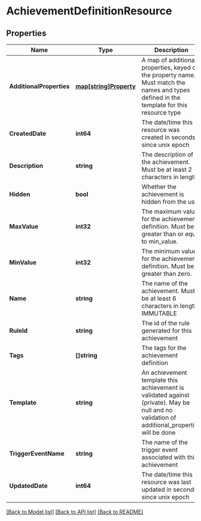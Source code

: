 # AchievementDefinitionResource

## Properties
Name | Type | Description | Notes
------------ | ------------- | ------------- | -------------
**AdditionalProperties** | [**map[string]Property**](Property.md) | A map of additional properties, keyed on the property name.  Must match the names and types defined in the template for this resource type | [optional] [default to null]
**CreatedDate** | **int64** | The date/time this resource was created in seconds since unix epoch | [optional] [default to null]
**Description** | **string** | The description of the achievement. Must be at least 2 characters in length. | [optional] [default to null]
**Hidden** | **bool** | Whether the achievement is hidden from the user | [default to null]
**MaxValue** | **int32** | The maximum value for the achievement definition. Must be greater than or equal to min_value. | [default to null]
**MinValue** | **int32** | The minimum value for the achievement definition. Must be greater than zero. | [default to null]
**Name** | **string** | The name of the achievement. Must be at least 6 characters in length. IMMUTABLE | [default to null]
**RuleId** | **string** | The id of the rule generated for this achievement | [optional] [default to null]
**Tags** | **[]string** | The tags for the achievement definition | [optional] [default to null]
**Template** | **string** | An achievement template this achievement is validated against (private). May be null and no validation of additional_properties will be done | [optional] [default to null]
**TriggerEventName** | **string** | The name of the trigger event associated with this achievement | [optional] [default to null]
**UpdatedDate** | **int64** | The date/time this resource was last updated in seconds since unix epoch | [optional] [default to null]

[[Back to Model list]](../README.md#documentation-for-models) [[Back to API list]](../README.md#documentation-for-api-endpoints) [[Back to README]](../README.md)


